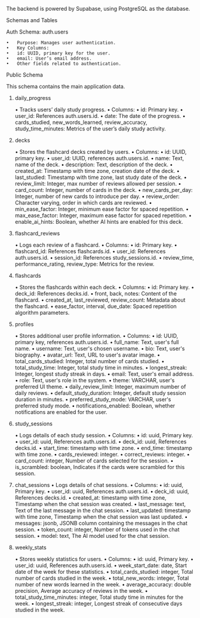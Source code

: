 The backend is powered by Supabase, using PostgreSQL as the database.

Schemas and Tables

Auth Schema: auth.users

	•	Purpose: Manages user authentication.
	•	Key Columns:
	•	id: UUID, primary key for the user.
	•	email: User’s email address.
	•	Other fields related to authentication.

Public Schema

This schema contains the main application data.

1. daily_progress

	•	Tracks users’ daily study progress.
	•	Columns:
	•	id: Primary key.
	•	user_id: References auth.users.id.
	•	date: The date of the progress.
	•	cards_studied, new_words_learned, review_accuracy, study_time_minutes: Metrics of the user’s daily study activity.

2. decks

	•	Stores the flashcard decks created by users.
	•	Columns:
	•	id: UUID, primary key.
	•	user_id: UUID, references auth.users.id.
	•	name: Text, name of the deck.
	•	description: Text, description of the deck.
	•	created_at: Timestamp with time zone, creation date of the deck.
	•	last_studied: Timestamp with time zone, last study date of the deck.
	•	review_limit: Integer, max number of reviews allowed per session.
	•	card_count: Integer, number of cards in the deck.
	•	new_cards_per_day: Integer, number of new cards to introduce per day.
	•	review_order: Character varying, order in which cards are reviewed.
	•	min_ease_factor: Integer, minimum ease factor for spaced repetition.
	•	max_ease_factor: Integer, maximum ease factor for spaced repetition.
	•	enable_ai_hints: Boolean, whether AI hints are enabled for this deck.

3. flashcard_reviews

	•	Logs each review of a flashcard.
	•	Columns:
	•	id: Primary key.
	•	flashcard_id: References flashcards.id.
	•	user_id: References auth.users.id.
	•	session_id: References study_sessions.id.
	•	review_time, performance_rating, review_type: Metrics for the review.

4. flashcards

	•	Stores the flashcards within each deck.
	•	Columns:
	•	id: Primary key.
	•	deck_id: References decks.id.
	•	front, back, notes: Content of the flashcard.
	•	created_at, last_reviewed, review_count: Metadata about the flashcard.
	•	ease_factor, interval, due_date: Spaced repetition algorithm parameters.

5. profiles

	•	Stores additional user profile information.
	•	Columns:
	•	id: UUID, primary key, references auth.users.id.
	•	full_name: Text, user's full name.
	•	username: Text, user's chosen username.
	•	bio: Text, user's biography.
	•	avatar_url: Text, URL to user's avatar image.
	•	total_cards_studied: Integer, total number of cards studied.
	•	total_study_time: Integer, total study time in minutes.
	•	longest_streak: Integer, longest study streak in days.
	•	email: Text, user's email address.
	•	role: Text, user's role in the system.
	•	theme: VARCHAR, user's preferred UI theme.
	•	daily_review_limit: Integer, maximum number of daily reviews.
	•	default_study_duration: Integer, default study session duration in minutes.
	•	preferred_study_mode: VARCHAR, user's preferred study mode.
	•	notifications_enabled: Boolean, whether notifications are enabled for the user.

6. study_sessions

	•	Logs details of each study session.
	•	Columns:
	•	id: uuid, Primary key.
	•	user_id: uuid, References auth.users.id.
	•	deck_id: uuid, References decks.id.
	•	start_time: timestamp with time zone.
	•	end_time: timestamp with time zone.
	•	cards_reviewed: integer.
	•	correct_reviews: integer.
	•	card_count: integer, Number of cards selected for the session.
	•	is_scrambled: boolean, Indicates if the cards were scrambled for this session.

7. chat_sessions
	• Logs details of chat sessions.
	• Columns:
	• id: uuid, Primary key.
	• user_id: uuid, References auth.users.id.
	• deck_id: uuid, References decks.id.
	• created_at: timestamp with time zone, Timestamp when the chat session was created.
	• last_message: text, Text of the last message in the chat session.
	• last_updated: timestamp with time zone, Timestamp when the chat session was last updated.
	• messages: jsonb, JSONB column containing the messages in the chat session.
	• token_count: integer, Number of tokens used in the chat session.
	• model: text, The AI model used for the chat session.

8. weekly_stats

	• Stores weekly statistics for users.
	• Columns:
	• id: uuid, Primary key.
	• user_id: uuid, References auth.users.id.
	• week_start_date: date, Start date of the week for these statistics.
	• total_cards_studied: integer, Total number of cards studied in the week.
	• total_new_words: integer, Total number of new words learned in the week.
	• average_accuracy: double precision, Average accuracy of reviews in the week.
	• total_study_time_minutes: integer, Total study time in minutes for the week.
	• longest_streak: integer, Longest streak of consecutive days studied in the week.